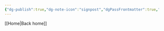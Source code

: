 ```yaml
---
{"dg-publish":true,"dg-note-icon":"signpost","dgPassFrontmatter":true,"noteIcon":"signpost","permalink":"/10-tags/justo/","created":"2025-10-17T20:06:06.243+01:00","updated":"2025-10-25T17:06:23.668+01:00"}
---
```


[[Home\|Back home]]